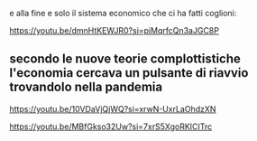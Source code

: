 e alla fine e solo il sistema economico che ci ha fatti coglioni:

https://youtu.be/dmnHtKEWJR0?si=piMqrfcQn3aJGC8P

secondo le nuove teorie complottistiche l'economia cercava un pulsante di riavvio trovandolo nella pandemia
------------------

https://youtu.be/10VDaVjQjWQ?si=xrwN-UxrLaOhdzXN

https://youtu.be/MBfGkso32Uw?si=7xrS5XgoRKICITrc
